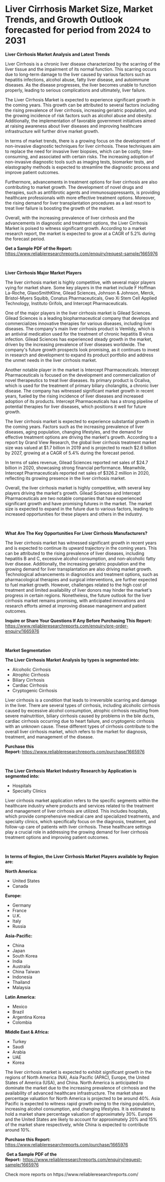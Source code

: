 <p><h1>Liver Cirrhosis Market Size, Market Trends, and Growth Outlook forecasted for period from 2024 to 2031</h1></p><p><strong>Liver Cirrhosis Market Analysis and Latest Trends</strong></p>
<p><p>Liver Cirrhosis is a chronic liver disease characterized by the scarring of the liver tissue and the impairment of its normal function. This scarring occurs due to long-term damage to the liver caused by various factors such as hepatitis infections, alcohol abuse, fatty liver disease, and autoimmune diseases. As the disease progresses, the liver becomes unable to function properly, leading to serious complications and ultimately, liver failure.</p><p>The Liver Cirrhosis Market is expected to experience significant growth in the coming years. This growth can be attributed to several factors including the rising prevalence of liver cirrhosis, increasing geriatric population, and the growing incidence of risk factors such as alcohol abuse and obesity. Additionally, the implementation of favorable government initiatives aimed at raising awareness about liver diseases and improving healthcare infrastructure will further drive market growth.</p><p>In terms of market trends, there is a growing focus on the development of non-invasive diagnostic techniques for liver cirrhosis. These techniques aim to replace the need for invasive liver biopsies, which can be costly, time-consuming, and associated with certain risks. The increasing adoption of non-invasive diagnostic tools such as imaging tests, biomarker tests, and elastography methods is expected to streamline the diagnostic process and improve patient outcomes.</p><p>Furthermore, advancements in treatment options for liver cirrhosis are also contributing to market growth. The development of novel drugs and therapies, such as antifibrotic agents and immunosuppressants, is providing healthcare professionals with more effective treatment options. Moreover, the rising demand for liver transplantation procedures as a last resort to treat liver failure is boosting the growth of the market.</p><p>Overall, with the increasing prevalence of liver cirrhosis and the advancements in diagnostic and treatment options, the Liver Cirrhosis Market is poised to witness significant growth. According to a market research report, the market is expected to grow at a CAGR of 5.2% during the forecast period.</p></p>
<p><strong>Get a Sample PDF of the Report:&nbsp;</strong> <a href="https://www.reliableresearchreports.com/enquiry/request-sample/1665976">https://www.reliableresearchreports.com/enquiry/request-sample/1665976</a></p>
<p>&nbsp;</p>
<p><strong>Liver Cirrhosis Major Market Players</strong></p>
<p><p>The liver cirrhosis market is highly competitive, with several major players vying for market share. Some key players in the market include F Hoffman La-Roche, GlaxoSmithKline, Gilead Sciences, Johnson & Johnson, Merck, Bristol-Myers Squibb, Conatus Pharmaceuticals, Gwo Xi Stem Cell Applied Technology, Instituto Grifols, and Intercept Pharmaceuticals. </p><p>One of the major players in the liver cirrhosis market is Gilead Sciences. Gilead Sciences is a leading biopharmaceutical company that develops and commercializes innovative therapies for various diseases, including liver diseases. The company's main liver cirrhosis product is Vemlidy, which is an antiviral medication used for the treatment of chronic hepatitis B virus infection. Gilead Sciences has experienced steady growth in the market, driven by the increasing prevalence of liver diseases worldwide. The company's future growth prospects look promising, as it continues to invest in research and development to expand its product portfolio and address the unmet needs in the liver cirrhosis market.</p><p>Another notable player in the market is Intercept Pharmaceuticals. Intercept Pharmaceuticals is focused on the development and commercialization of novel therapeutics to treat liver diseases. Its primary product is Ocaliva, which is used for the treatment of primary biliary cholangitis, a chronic liver disease. The company has witnessed significant market growth in recent years, fueled by the rising incidence of liver diseases and increased adoption of its products. Intercept Pharmaceuticals has a strong pipeline of potential therapies for liver diseases, which positions it well for future growth.</p><p>The liver cirrhosis market is expected to experience substantial growth in the coming years. Factors such as the increasing prevalence of liver diseases, aging population, changing lifestyles, and the demand for effective treatment options are driving the market's growth. According to a report by Grand View Research, the global liver cirrhosis treatment market size was valued at $1.7 billion in 2019 and is projected to reach $2.6 billion by 2027, growing at a CAGR of 5.4% during the forecast period.</p><p>In terms of sales revenue, Gilead Sciences reported net sales of $24.7 billion in 2020, showcasing strong financial performance. Meanwhile, Intercept Pharmaceuticals reported net sales of $326.2 million in 2020, reflecting its growing presence in the liver cirrhosis market.</p><p>Overall, the liver cirrhosis market is highly competitive, with several key players driving the market's growth. Gilead Sciences and Intercept Pharmaceuticals are two notable companies that have experienced significant growth and have promising futures in the market. The market size is expected to expand in the future due to various factors, leading to increased opportunities for these players and others in the industry.</p></p>
<p>&nbsp;</p>
<p><strong>What Are The Key Opportunities For Liver Cirrhosis Manufacturers?</strong></p>
<p><p>The liver cirrhosis market has witnessed significant growth in recent years and is expected to continue its upward trajectory in the coming years. This can be attributed to the rising prevalence of liver diseases, including hepatitis B and C, excessive alcohol consumption, and non-alcoholic fatty liver disease. Additionally, the increasing geriatric population and the growing demand for liver transplantation are also driving market growth. Technological advancements in diagnostics and treatment options, such as pharmacological therapies and surgical interventions, are further expected to fuel market growth. However, challenges related to the high cost of treatment and limited availability of liver donors may hinder the market's progress in certain regions. Nonetheless, the future outlook for the liver cirrhosis market remains promising, with anticipated innovations and research efforts aimed at improving disease management and patient outcomes.</p></p>
<p><strong>Inquire or Share Your Questions If Any Before Purchasing This Report:</strong> <a href="https://www.reliableresearchreports.com/enquiry/pre-order-enquiry/1665976">https://www.reliableresearchreports.com/enquiry/pre-order-enquiry/1665976</a></p>
<p>&nbsp;</p>
<p><strong>Market Segmentation</strong></p>
<p><strong>The Liver Cirrhosis Market Analysis by types is segmented into:</strong></p>
<p><ul><li>Alcoholic Cirrhosis</li><li>Atrophic Cirrhosis</li><li>Biliary Cirrhosis</li><li>Cardiac Cirrhosis</li><li>Cryptogenic Cirrhosis</li></ul></p>
<p><p>Liver cirrhosis is a condition that leads to irreversible scarring and damage in the liver. There are several types of cirrhosis, including alcoholic cirrhosis caused by excessive alcohol consumption, atrophic cirrhosis resulting from severe malnutrition, biliary cirrhosis caused by problems in the bile ducts, cardiac cirrhosis occurring due to heart failure, and cryptogenic cirrhosis with an unknown cause. These different types of cirrhosis contribute to the overall liver cirrhosis market, which refers to the market for diagnosis, treatment, and management of the disease.</p></p>
<p><strong>Purchase this Report:&nbsp;</strong><a href="https://www.reliableresearchreports.com/purchase/1665976">https://www.reliableresearchreports.com/purchase/1665976</a></p>
<p>&nbsp;</p>
<p><strong>The Liver Cirrhosis Market Industry Research by Application is segmented into:</strong></p>
<p><ul><li>Hospitals</li><li>Specialty Clinics</li></ul></p>
<p><p>Liver cirrhosis market application refers to the specific segments within the healthcare industry where products and services related to the treatment and management of liver cirrhosis are utilized. This includes hospitals, which provide comprehensive medical care and specialized treatments, and specialty clinics, which specifically focus on the diagnosis, treatment, and follow-up care of patients with liver cirrhosis. These healthcare settings play a crucial role in addressing the growing demand for liver cirrhosis treatment options and improving patient outcomes.</p></p>
<p>&nbsp;</p>
<p><strong>In terms of Region, the Liver Cirrhosis Market Players available by Region are:</strong></p>
<p>
    <p> <strong> North America: </strong>
        <ul>
            <li>United States</li>
            <li>Canada</li>
        </ul>
        </p> 
    <p> <strong> Europe: </strong>
        <ul>
            <li>Germany</li>
            <li>France</li>
            <li>U.K.</li>
            <li>Italy</li>
            <li>Russia</li>
        </ul>
        </p> 
    <p> <strong> Asia-Pacific: </strong>
        <ul>
            <li>China</li>
            <li>Japan</li>
            <li>South Korea</li>
            <li>India</li>
            <li>Australia</li>
            <li>China Taiwan</li>
            <li>Indonesia</li>
            <li>Thailand</li>
            <li>Malaysia</li>
        </ul>
        </p> 
    <p> <strong> Latin America: </strong>
        <ul>
            <li>Mexico</li>
            <li>Brazil</li>
            <li>Argentina Korea</li>
            <li>Colombia</li>
        </ul>
        </p> 
    <p> <strong> Middle East & Africa: </strong>
        <ul>
            <li>Turkey</li>
            <li>Saudi</li>
            <li>Arabia</li>
            <li>UAE</li>
            <li>Korea</li>
        </ul>
    </p>
    </p>
<p><p>The liver cirrhosis market is expected to exhibit significant growth in the regions of North America (NA), Asia Pacific (APAC), Europe, the United States of America (USA), and China. North America is anticipated to dominate the market due to the increasing prevalence of cirrhosis and the availability of advanced healthcare infrastructure. The market share percentage valuation for North America is projected to be around 40%. Asia Pacific is expected to witness rapid growth owing to the rising population, increasing alcohol consumption, and changing lifestyles. It is estimated to hold a market share percentage valuation of approximately 30%. Europe and the United States are likely to account for approximately 20% and 15% of the market share respectively, while China is expected to contribute around 10%.</p></p>
<p><strong>Purchase this Report: </strong><a href="https://www.reliableresearchreports.com/purchase/1665976">https://www.reliableresearchreports.com/purchase/1665976</a></p>
<p>&nbsp;<strong>Get a Sample PDF of the Report:&nbsp;&nbsp;</strong><a href="https://www.reliableresearchreports.com/enquiry/request-sample/1665976">https://www.reliableresearchreports.com/enquiry/request-sample/1665976</a></p>
<p><strong></strong></p>
<p>Check more reports on https://www.reliableresearchreports.com/</p>